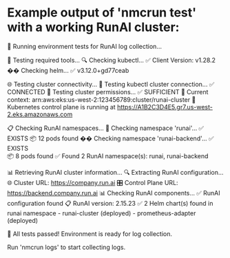 # Example output of 'nmcrun test' with a working RunAI cluster:

🧪 Running environment tests for RunAI log collection...

🔧 Testing required tools...
  🔍 Checking kubectl... ✅ Client Version: v1.28.2
  �� Checking helm... ✅ v3.12.0+gd77ceab

🌐 Testing cluster connectivity...
  🔗 Testing kubectl cluster connection... ✅ CONNECTED
  👥 Testing cluster permissions... ✅ SUFFICIENT
  📍 Current context: arn:aws:eks:us-west-2:123456789:cluster/runai-cluster
  🎯 Kubernetes control plane is running at https://A1B2C3D4E5.gr7.us-west-2.eks.amazonaws.com

📋 Checking RunAI namespaces...
  📂 Checking namespace 'runai'... ✅ EXISTS
    📦 12 pods found
  �� Checking namespace 'runai-backend'... ✅ EXISTS  
    📦 8 pods found
  ✅ Found 2 RunAI namespace(s): runai, runai-backend

📊 Retrieving RunAI cluster information...
  🔍 Extracting RunAI configuration...
  🌐 Cluster URL: https://company.run.ai
  🎛️  Control Plane URL: https://backend.company.run.ai
  📊 Checking RunAI components...
    ✅ RunAI configuration found
    📋 RunAI version: 2.15.23
    ✅ 2 Helm chart(s) found in runai namespace
      - runai-cluster (deployed)
      - prometheus-adapter (deployed)

🎉 All tests passed! Environment is ready for log collection.

Run 'nmcrun logs' to start collecting logs.
